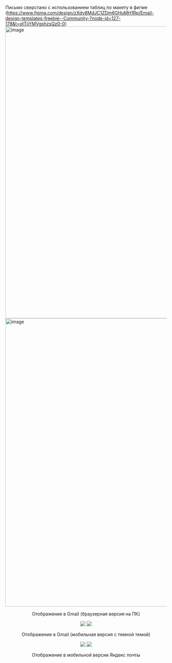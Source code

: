 Письмо сверстано с использованием таблиц по макету в фигме (https://www.figma.com/design/zXdv8MdJC1ZDm6GHuMH1Rp/Email-design-templates-freebie--Community-?node-id=127-178&t=qITiiYMVgshzsQz0-0)
<img width="1605" height="910" alt="image" src="https://github.com/user-attachments/assets/472900ce-deb3-4bd0-a9ee-834049f2254e" />
<img width="1562" height="899" alt="image" src="https://github.com/user-attachments/assets/8055bd12-2766-46a1-8fde-53b2a67fbe8c" />
<p align="center">Отображение в Gmail (браузерная версия на ПК)</p>
<p align="center">
<img src='https://github.com/user-attachments/assets/e027f027-cb51-4825-b9b1-625335cd6590'/>
<img src='https://github.com/user-attachments/assets/efcb64b8-9146-4724-8cb5-cf705cd89edf'/>
</p>
<p align='center'>Отображение в Gmail (мобильная версия с темной темой)</p>
<p align="center">
<img src='https://github.com/user-attachments/assets/da984e59-9266-450c-869c-8effaabeb05b'/>
<img src='https://github.com/user-attachments/assets/d0b719c6-3913-4b68-9c98-4345e26ae449'/>
</p>
<p align='center'>Отображение в мобильной версии Яндекс почты</p>
